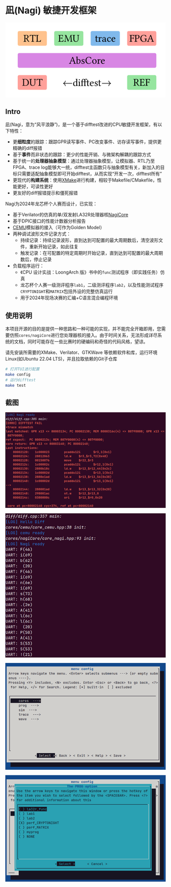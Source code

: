 # 凪(Nagi) 敏捷开发框架

![](doc/imgs/nagi_arch.png)

## Intro

凪(Nagi，意为“风平浪静”)，是一个基于difftest改进的CPU敏捷开发框架，有以下特性：
- 更**细粒度**的跟踪：跟踪GPR读写事件、PC改变事件、访存读写事件，提供更精确的diff报错
- 基于**事件**而非状态的跟踪：更少的性能开销、与微架构解耦的跟踪方式
- 基于统一的**处理器抽象模型**：通过处理器抽象模型，让模拟器、RTL乃至FPGA、trace log能够大一统，difftest主函数只与抽象模型有关，新加入的目标只需要适配抽象模型即可开始difftest，从而实现“开发一次，difftest所有”
- 更现代的**构建系统**：使用[XMake](https://xmake.io/)进行构建，相较于Makefile/CMakefile，性能更好，可读性更好
- 更友好的diff报错提示和僵死报错

Nagi为2024年龙芯杯个人赛而设计，已实现：
- 基于Verilator的仿真的单/双发射LA32R处理器核[NagiCore](https://github.com/MrAMS/NagiCore)
- 基于DPIC接口的性能计数器分析报告
- [CEMU](https://github.com/cyyself/cemu)模拟器的接入（可作为Golden Model）
- 两种调试波形文件记录方式：
  - 持续记录：持续记录波形，直到达到可配置的最大周期数后，清空波形文件，重新开始记录，如此往复
  - 触发记录：在可配置的特定周期时开始记录，直到达到可配置的最大周期数后，停止记录
- 负载程序运行：
  - 《CPU 设计实战：LoongArch 版》书中的`func`测试程序（即实践任务）仿真
  - 龙芯杯个人赛一级测评程序`lab1`，二级测评程序`lab2`，以及性能测试程序`CRYPTONIGHT`和`MATRIX`包括外设的完整仿真运行
  - 用于2024年现场决赛的汇编+C语言混合编程环境

## 使用说明

本项目开源的目的是提供一种思路和一种可能的实现，并不能完全开箱即用，您需要仿照`cores/nagiCore`进行您处理器核的接入。由于时间关系，无法形成详尽系统的文档，同时可能存在一些比赛时的硬编码和奇怪的代码风格，望谅。

请先安装所需要的XMake、Verilator、GTKWave 等依赖软件和库，运行环境Linux(如Ubuntu 22.04 LTS)，并且拉取依赖的Git子仓库

```bash
# 打开TUI进行配置
make config
# 运行difftest
make test
```

## 截图

![](doc/imgs/nagi_error_difftest.png)

![](doc/imgs/nagi_run_lab2.png)

![](doc/imgs/menuconfig.png)

![](doc/imgs/menuconfig2.png)
